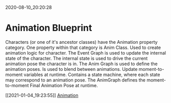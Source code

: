 2020-08-10_20:20:28

# Animation Blueprint

Characters (or one of it's ancestor classes) have the Animation property category.
One property within that category is Anim Class.
Used to create animation logic for character.
The Event Graph is used to update the internal state of the character.
The internal state is used to drive the current animation pose the character is in.
The Anim Graph is used to define the animation poses.
Is used to blend between animations.
Update moment-to-moment variables at runtime. 
Contains a state machine, where each state may correspond to an animation pose.
The AnimGraph defines the moment-to-moment Final Animation Pose at runtime.

[[2021-01-04_19:23:55]] [Animation](./Animation.md)  
